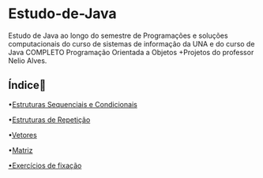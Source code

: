 # Estudo-de-Java

Estudo de Java ao longo do semestre de Programações e soluções computacionais do curso de sistemas de informação da UNA e do curso de Java COMPLETO Programação Orientada a Objetos +Projetos do professor Nelio Alves.

## Índice:sunrise:

•[Estruturas Sequenciais e Condicionais](https://github.com/rockiir/Estudo-de-Java/tree/main/Estudo-de-Java/Estruturas%20sequencial%20e%20condicional)

•[Estruturas de Repetição](https://github.com/rockiir/Estudo-de-Java/tree/main/Estudo-de-Java/Estrutura%20de%20repeti%C3%A7%C3%A3o)

•[Vetores](https://github.com/rockiir/Estudo-de-Java/tree/main/Estudo-de-Java/Vetores)

•[Matriz](https://github.com/rockiir/Estudo-de-Java/tree/main/Estudo-de-Java/Matriz)

[•Exercícios de fixação](https://github.com/rockiir/Estudo-de-Java/tree/main/Estudo-de-Java/ExercicioDeFixacao)





